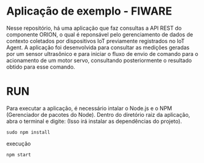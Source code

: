 # Aplicação de exemplo - FIWARE
Nesse repositório, há uma aplicação que faz consultas a API REST do componente ORION, o qual é reponsável pelo gerenciamento de dados de contexto coletados por dispositivos IoT previamente registrados no IoT Agent. A aplicação foi desenvolvida para consultar as medições geradas por um sensor ultrasônico e para iniciar o fluxo de envio de comando para o acionamento de um motor servo, consultando posteriormente o resultado obtido para esse comando.
# RUN
Para executar a aplicação, é necessário intalar o Node.js e o NPM (Gerenciador de pacotes do Node). 
Dentro do diretório raiz da aplicação, abra o terminal e digite: (Isso irá instalar as dependências do projeto).
```
sudo npm install
```
execução
```
npm start
```



